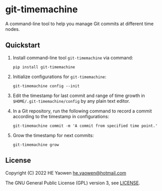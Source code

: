 # git-timemachine

A command-line tool to help you manage Git commits at different time nodes.

## Quickstart

1. Install command-line tool `git-timemachine` via command:

    ```shell
    pip install git-timemachine
    ```

2. Initialize configurations for `git-timemachine`:

    ```shell
    git-timemachine config --init
    ```

3. Edit the timestamp for last commit and range of time growth
   in `$HOME/.git-timemachine/config` by any plain text editor.

4. In a Git repository, run the following command to record a commit according
   to the timestamp in configurations:

    ```shell
   git-timemachine commit -m 'A commit from specified time point.'
    ```

5. Grow the timestamp for next commits:
    ```shell
   git-timemachine grow
    ```

## License

Copyright (C) 2022 HE Yaowen <he.yaowen@hotmail.com>

The GNU General Public License (GPL) version 3, see [LICENSE](./LICENSE).
